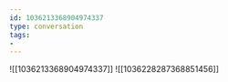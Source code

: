 ```yaml
---
id: 1036213368904974337
type: conversation
tags:
- 
---
```

![[1036213368904974337]]
![[1036228287368851456]]

